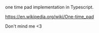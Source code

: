 one time pad implementation in Typescript. 

https://en.wikipedia.org/wiki/One-time_pad

Don't mind me <3